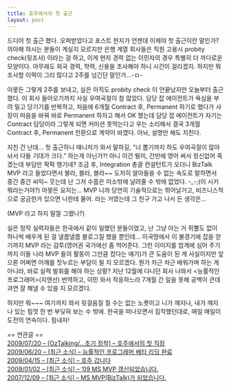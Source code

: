 ```yaml
---
title: 호주에서의 첫 출근
layout: post
---
```

드디어 첫 출근 했다. 오퍼받았다고 포스트 한지가 언젠데 이제야 첫 출근이란 말인가? 의아해 하시는 분들이 계실지 모르지만 은행 계열 회사들은 직원 고용시 probity check(뒷조사) 이라는 걸 하고, 이게 현지 경력 없는 이민자의 경우 특별히 더 까다로운 모양이다. 아무래도 외국 경력, 학력, 신용을 조사해야 하니 시간이 걸리겠지. 하지만 뭐 조사할 이력이 그리 많다고 2주를 넘긴단 말인가&#8230;-ㅁ- 

아뭏든 그렇게 2주를 보내고, 실은 아직도 probity check 이 안끝났지만 오늘부터 출근했다. 이 회사 들어오기까지 사실 우여곡절이 참 많았다. 담당 잡 에이전트가 욕심을 부려 밀고 당기기를 반복하고, 처음에 6개월 Contract 후, Permanent 하기로 했다가 사장이 마음을 바꿔 바로 Permanent 하자고 해서 OK 했는데 담당 잡 에이전트가 자기는 Contract 담당이라 그렇게 되면 커미션 못먹는다고 우는 소리해서 결국 3개월 Contract 후, Permanent 전환으로 계약이 바꼈다. 아놔, 설명만 해도 지친다. 

지친 건 난데&#8230; 첫 출근하니 매니저가 와서 말하길, &#8220;너 뽑기까지 하도 우여곡절이 많아놔서 다들 기대가 크다.&#8221; 하는게 아닌가?! 아니 이건 뭥미, 간만에 영어 써서 정신없어 죽겠는데 부담만 팍팍 앵기네? 조금 후, Integration 총괄 컨설턴트가 오더니 BizTalk MVP 라고 들었다면서 블라, 블라, 블라~~ 도저히 알아들을 수 없는 속도로 말하면서 중간 중간 씨익~ 웃는데 난 그저 수줍은 미소밖에 날려줄 수 밖에 없었다. -_-;(이 시키 뭐라는거야?) 아뭏든 요지는&#8230; MVP 니까 당연히 기술적으로는 뛰어날거고, 비즈니스적으로 궁금한거 있으면 나한테 물어. 라는 거였는데 그 친구 가고 나서 든 생각은&#8230;

(MVP 라고 하지 말껄 그랬나?)

실은 정작 실력자들은 한국에서 같이 일했던 분들이었고, 난 그냥 아는 거 쥐뿔도 없이 하나씩 배우게 된 걸 낼름낼름 블로그질 했을 뿐인데&#8230; 이국땅에서 이 불경기에 잡을 얻기까지 MVP 라는 감투(영어권 국가에선 좀 먹어준다. 그런 이미지를 업계에 심어 주기까지 이들 나라 MVP 들의 활동이 그만큼 컸다는 얘기)가 큰 도움이 된 게 사실이지만 앞으론 어쩌면 어깨를 짓누르는 부담이 될 지 모르겠다. 뭔가 차근 차근 배워가며 하는 게 아니라, 바로 실력 발휘를 해야 하는 상황? 지난 12월에 다니던 회사 나와서 <능률적인 프로그래머>(지앤선) 번역하고, 이민 와서 적응하느라 7개월 간 일을 못해 공백이 큰데 과연 잘 해낼 수 있을 지 모르겠다. 

하지만 뭐~~~ 여기까지 와서 뒷걸음질 칠 수는 없는 노릇이고 니가 깨지나, 내가 깨지나 있는 힘껏 한 번 부딪혀 보는 수 밖에. 한국을 떠나오면서 짐작했던대로, 매일 매일이 도전의 연속이다. 힘내자!

== 연관글 ==  
<a href="http://www.ahkim.com/entry/FirstCompanyToWorkForInAustralia" target="">2009/07/20 &#8211; [OzTalking/&#8230;초기 정착] &#8211; 호주에서의 첫 직장</a>  
<a href="http://www.ahkim.com/entry/%EB%8A%A5%EB%A5%A0%EC%A0%81%EC%9D%B8-%ED%94%84%EB%A1%9C%EA%B7%B8%EB%9E%98%EB%A8%B8-%EB%B2%A0%ED%83%80-%EB%A6%AC%EB%94%A9-%EC%99%84%EB%A3%8C" target="">2009/06/20 &#8211; [최근 소식] &#8211; 능률적인 프로그래머 베타 리딩 완료</a>  
<a href="http://www.ahkim.com/entry/%ED%98%B8%EC%A3%BC-%EA%B0%91%EB%8B%88%EB%8B%A4" target="">2009/04/15 &#8211; [최근 소식] &#8211; 호주 갑니다</a>  
<a href="http://www.ahkim.com/entry/09-MS-MVP-%EA%B0%B1%EC%8B%A0%EB%90%98%EC%97%88%EC%8A%B5%EB%8B%88%EB%8B%A4" target="">2009/01/02 &#8211; [최근 소식] &#8211; &#8217;09 MS MVP 갱신되었습니다.</a>  
<a href="http://www.ahkim.com/entry/2008%EB%85%84-MS-MVPBizTalk%EA%B0%80-%EB%90%98%EC%97%88%EC%8A%B5%EB%8B%88%EB%8B%A4" target="">2007/12/09 &#8211; [최근 소식] &#8211; MS MVP(BizTalk)가 되었습니다.</a>